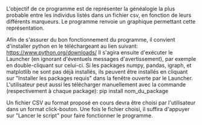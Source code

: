 L'objectif de ce programme est de représenter la généalogie la plus probable entre les individus listés dans un fichier csv,
en fonction de leurs différents marqueurs. Le programme renvoie un graphique permettant cette représentation. 

Afin de s'assurer du bon fonctionnement du programme, il convient d'installer python en le téléchargeant au lien suivant:
https://www.python.org/downloads/
Il s'agira ensuite d'exécuter le Launcher (en ignorant d'éventuels messages d'avertissement),
par exemple en double-cliquant sur celui-ci. Si les packages numpy, pandas, igraph, et matplotlib ne sont pas déjà installés,
ils peuvent être installés en cliquant sur "Installer les packages requis" dans la fenêtre ouverte par le Launcher.
L'utilisateur peut aussi les télécharger manuellement avec la commande (respectivement à chaque package):
pip install nom_du_package

Un fichier CSV au format proposé en cours devra être choisi par l'utilisateur dans un format click-bouton.
Une fois le fichier choisi, il suffira d'appuyer sur "Lancer le script" pour faire fonctionner le programme.
